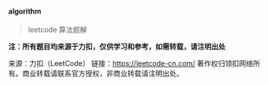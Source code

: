 #### algorithm

> leetcode 算法题解

**注：所有题目均来源于力扣，仅供学习和参考，如需转载，请注明出处**

来源：力扣（LeetCode）
链接：https://leetcode-cn.com/
著作权归领扣网络所有。商业转载请联系官方授权，非商业转载请注明出处。
